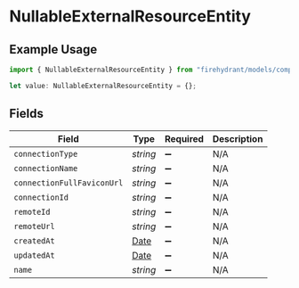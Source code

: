 # NullableExternalResourceEntity

## Example Usage

```typescript
import { NullableExternalResourceEntity } from "firehydrant/models/components";

let value: NullableExternalResourceEntity = {};
```

## Fields

| Field                                                                                         | Type                                                                                          | Required                                                                                      | Description                                                                                   |
| --------------------------------------------------------------------------------------------- | --------------------------------------------------------------------------------------------- | --------------------------------------------------------------------------------------------- | --------------------------------------------------------------------------------------------- |
| `connectionType`                                                                              | *string*                                                                                      | :heavy_minus_sign:                                                                            | N/A                                                                                           |
| `connectionName`                                                                              | *string*                                                                                      | :heavy_minus_sign:                                                                            | N/A                                                                                           |
| `connectionFullFaviconUrl`                                                                    | *string*                                                                                      | :heavy_minus_sign:                                                                            | N/A                                                                                           |
| `connectionId`                                                                                | *string*                                                                                      | :heavy_minus_sign:                                                                            | N/A                                                                                           |
| `remoteId`                                                                                    | *string*                                                                                      | :heavy_minus_sign:                                                                            | N/A                                                                                           |
| `remoteUrl`                                                                                   | *string*                                                                                      | :heavy_minus_sign:                                                                            | N/A                                                                                           |
| `createdAt`                                                                                   | [Date](https://developer.mozilla.org/en-US/docs/Web/JavaScript/Reference/Global_Objects/Date) | :heavy_minus_sign:                                                                            | N/A                                                                                           |
| `updatedAt`                                                                                   | [Date](https://developer.mozilla.org/en-US/docs/Web/JavaScript/Reference/Global_Objects/Date) | :heavy_minus_sign:                                                                            | N/A                                                                                           |
| `name`                                                                                        | *string*                                                                                      | :heavy_minus_sign:                                                                            | N/A                                                                                           |